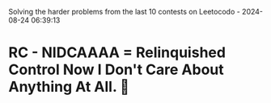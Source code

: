 Solving the harder problems from the last 10 contests on Leetocodo - 2024-08-24 06:39:13

# RC - NIDCAAAA = Relinquished Control Now I Don't Care About Anything At All. 🪽